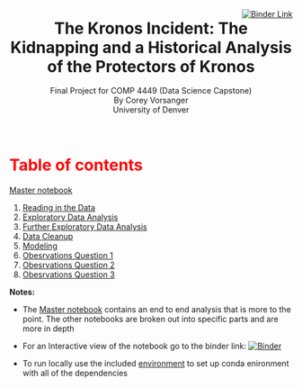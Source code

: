 <div style="text-align: right">
    <a href= https://mybinder.org/v2/gh/cvorsanger/COMP4449Final/HEAD?urlpath=lab/workspaces/lab>
        <img src="https://mybinder.org/badge_logo.svg" alt="Binder Link">
    </a>
</div>
<div  style = "font-size:28px;text-align:center;">
    <b>The Kronos Incident: The Kidnapping and a Historical Analysis of the Protectors of Kronos</b>
</div>
<br>
<center>
    Final Project for COMP 4449 (Data Science Capstone)<br>By Corey Vorsanger<br>University of Denver
</center>
<br>
<br>
<h1 style="color:red">Table of contents</h1>

[Master notebook](./notebooks/Master.ipynb)

1. [Reading in the Data](./notebooks/ReadIn.ipynb)<br>
1. [Exploratory Data Analysis](./notebooks/EDA.ipynb)<br>
1. [Further Exploratory Data Analysis](./notebooks/FurtherEDA.ipynb)<br>
1. [Data Cleanup](./notebooks/CleanUp.ipynb)<br>
1. [Modeling](./notebooks/Modeling.ipynb)<br>
1. [Obesrvations Question 1](./notebooks/ObservationsQ1.ipynb)<br>
1. [Obesrvations Question 2](./notebooks/ObservationsQ2.ipynb)<br>
1. [Obesrvations Question 3](./notebooks/ObservationsQ3.ipynb)


<b>Notes:</b>
<br>

- The [Master notebook](./notebooks/Master.ipynb) contains an end to end analysis that is more to the point. The other notebooks are broken out into specific parts and are more in depth

- For an Interactive view of the notebook go to the binder link: [![Binder](https://mybinder.org/badge_logo.svg)](https://mybinder.org/v2/gh/cvorsanger/COMP4449Final/HEAD)

- To run locally use the included [environment](./binder/environment.yml) to set up conda enironment with all of the dependencies
